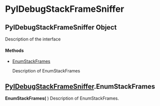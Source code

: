# PyIDebugStackFrameSniffer

## PyIDebugStackFrameSniffer Object

Description of the interface

#### Methods


  - [EnumStackFrames](PyIDebugStackFrameSniffer.md#pyidebugstackframesnifferenumstackframes)

    Description of EnumStackFrames&nbsp;

## [PyIDebugStackFrameSniffer](#pyidebugstackframesniffer)\.EnumStackFrames

 **EnumStackFrames\(** \)
Description of EnumStackFrames\.